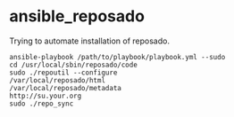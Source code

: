ansible_reposado
================

Trying to automate installation of reposado. 

	ansible-playbook /path/to/playbook/playbook.yml --sudo
	cd /usr/local/sbin/reposado/code
	sudo ./repoutil --configure
    /var/local/reposado/html
	/var/local/reposado/metadata
	http://su.your.org  
    sudo ./repo_sync
  	

